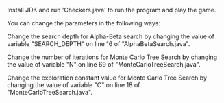 Install JDK and run 'Checkers.java' to run the program and play the game.


You can change the parameters in the following ways:

Change the search depth for Alpha-Beta search by changing the value of variable "SEARCH_DEPTH"  on line 16 of "AlphaBetaSearch.java".

Change the number of iterations for Monte Carlo Tree Search by changing the value of variable "N" on line 69 of "MonteCarloTreeSearch.java".

Change the exploration constant value for Monte Carlo Tree Search by changing the value of variable "C" on line 18 of "MonteCarloTreeSearch.java".
